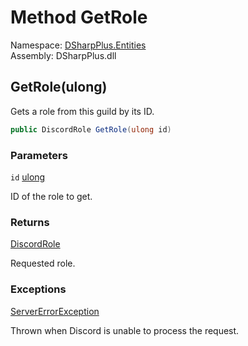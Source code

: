 # Method GetRole

Namespace: [DSharpPlus.Entities](DSharpPlus.Entities.md)  
Assembly: DSharpPlus.dll

## <a id="DSharpPlus_Entities_DiscordGuild_GetRole_System_UInt64_"></a>GetRole\(ulong\)

Gets a role from this guild by its ID.

```csharp
public DiscordRole GetRole(ulong id)
```

### Parameters

`id` [ulong](https://learn.microsoft.com/dotnet/api/system.uint64)

ID of the role to get.

### Returns

[DiscordRole](DSharpPlus.Entities.DiscordRole.md)

Requested role.

### Exceptions

[ServerErrorException](DSharpPlus.Exceptions.ServerErrorException.md)

Thrown when Discord is unable to process the request.

